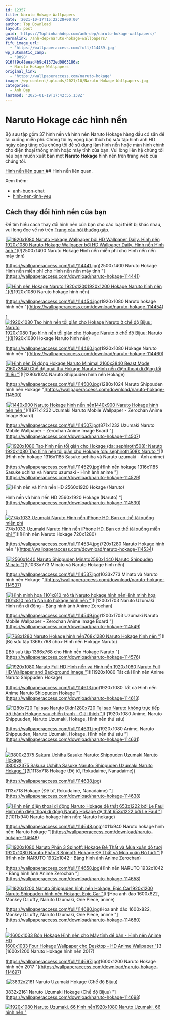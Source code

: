 ```yaml
---
id: 12357
title: Naruto Hokage Wallpapers
date: '2021-10-17T15:22:28+00:00'
author: Top Download
layout: post
guid: 'https://Tophinhanhdep.com/anh-dep/naruto-hokage-wallpapers/'
permalink: /anh-dep/naruto-hokage-wallpapers/
fifu_image_url:
  - 'https://wallpaperaccess.com/full/114439.jpg'
wp_automatic_camp:
  - '8098'
916ff9c48eead4b9c41372ed0863186a:
  - Naruto Hokage Wallpapers
original_link:
  - 'https://wallpaperaccess.com/naruto-hokage'
image: /wp-content/uploads/2021/10/Naruto-Hokage-Wallpapers.jpg
categories:
  - Ảnh Đẹp
lastmod: '2025-01-19T17:42:55.138Z'
---
```

# Naruto Hokage các hình nền

Bộ sưu tập gồm 37 hình nền và hình nền Naruto Hokage hàng đầu có sẵn để tải xuống miễn phí. Chúng tôi hy vọng bạn thích bộ sưu tập hình ảnh HD ngày càng tăng của chúng tôi để sử dụng làm hình nền hoặc màn hình chính cho điện thoại thông minh hoặc máy tính của bạn. Vui lòng liên hệ chúng tôi nếu bạn muốn xuất bản một **Naruto Hokage** hình nền trên trang web của chúng tôi.

[Hình nền liên quan ](#related) ## Hình nền liên quan.

   
 Xem thêm:

   
- [anh-buon-chat](https://tophinhanhdep.com/hinh-anh-buon/anh-buon-chat/)
- [hinh-nen-tinh-yeu](https://tophinhanhdep.com/hinh-nen-dep/hinh-nen-tinh-yeu/)

## Cách thay đổi hình nền của bạn

Để tìm hiểu cách thay đổi hình nền của bạn cho các loại thiết bị khác nhau, vui lòng đọc về nó trên [Trang câu hỏi thường gặp](https://tophinhanhdep.com/faq/).

  
[[![1920x1080 Naruto Hokage Wallpaper bởi HD Wallpaper Daily.  Hình nền](https://wallpaperaccess.com/full/114439.jpg)1920x1080 Naruto Hokage Wallpaper bởi HD Wallpaper Daily. Hình nền Hình ảnh "](https://wallpaperaccess.com/download/naruto-hokage-114439)](![2500x1400 Naruto Hokage Hình nền miễn phí cho Hình nền nền máy tính)

(https://wallpaperaccess.com/full/114441.jpg)2500x1400 Naruto Hokage Hình nền miễn phí cho Hình nền nền máy tính "](https://wallpaperaccess.com/download/naruto-hokage-114441)

[[![Hình nền Hokage Naruto 1920x1200](https://wallpaperaccess.com/full/114443.jpg)1920x1200 Hokage Naruto hình nền "](https://wallpaperaccess.com/download/naruto-hokage-114443)](![1920x1080 Naruto hokage hình nền)

(https://wallpaperaccess.com/full/114454.jpg)1920x1080 Naruto hokage hình nền "](https://wallpaperaccess.com/download/naruto-hokage-114454)

[[![1920x1080 Tạo hình nền tối giản cho Hokage Naruto ở chế độ Bijuu: Naruto](https://wallpaperaccess.com/full/114456.png)1920x1080 Tạo hình nền tối giản cho Hokage Naruto ở chế độ Bijuu: Naruto "](https://wallpaperaccess.com/download/naruto-hokage-114456)](![1920x1080 Hokage Naruto hình nền)

(https://wallpaperaccess.com/full/114460.jpg)1920x1080 Hokage Naruto hình nền "](https://wallpaperaccess.com/download/naruto-hokage-114460)

[[![Hình nền Di động Hokage Naruto Minimal 2160x3840 Beast Mode](https://wallpaperaccess.com/full/114480.jpg)2160x3840 Chế độ quái thú Hokage Naruto Hình nền điện thoại di động tối thiểu "](https://wallpaperaccess.com/download/naruto-hokage-114480)](![1280x1024 Naruto Shippuden hình nền Hokage)

(https://wallpaperaccess.com/full/114500.jpg)1280x1024 Naruto Shippuden hình nền Hokage "](https://wallpaperaccess.com/download/naruto-hokage-114500)

[[![1440x900 Naruto Hokage hình nền nền](https://wallpaperaccess.com/full/114504.jpg)1440x900 Naruto Hokage hình nền nền "](https://wallpaperaccess.com/download/naruto-hokage-114504)](![871x1232 Uzumaki Naruto Mobile Wallpaper - Zerochan Anime Image Board)

(https://wallpaperaccess.com/full/114507.jpg)871x1232 Uzumaki Naruto Mobile Wallpaper - Zerochan Anime Image Board "](https://wallpaperaccess.com/download/naruto-hokage-114507)

[[![1920x1080 Tạo hình nền tối giản cho Hokage (da: sephiroth508): Naruto](https://wallpaperaccess.com/full/114522.png)1920x1080 Tạo hình nền tối giản cho Hokage (da: sephiroth508): Naruto "](https://wallpaperaccess.com/download/naruto-hokage-114522)](![Hình nền hokage 1316x1185 Sasuke uchiha và Naruto uzumaki - Ảnh anime)

(https://wallpaperaccess.com/full/114529.jpg)Hình nền hokage 1316x1185 Sasuke uchiha và Naruto uzumaki - Hình ảnh anime "](https://wallpaperaccess.com/download/naruto-hokage-114529)

[![Hình nền và hình nền HD 2560x1920 Hokage (Naruto)](https://wallpaperaccess.com/full/114530.jpg)

Hình nền và hình nền HD 2560x1920 Hokage (Naruto) "](https://wallpaperaccess.com/download/naruto-hokage-114530)

[[![774x1033 Uzumaki Naruto Hình nền iPhone HD.  Bạn có thể tải xuống miễn phí](https://wallpaperaccess.com/full/114533.jpg)774x1033 Uzumaki Naruto Hình nền iPhone HD. Bạn có thể tải xuống miễn phí "](https://wallpaperaccess.com/download/naruto-hokage-114533)](![Hình nền Naruto Hokage 720x1280)

(https://wallpaperaccess.com/full/114534.jpg)720x1280 Naruto Hokage hình nền "](https://wallpaperaccess.com/download/naruto-hokage-114534)

[[![2560x1440 Naruto Shippuden Minato](https://wallpaperaccess.com/full/114536.jpg)2560x1440 Naruto Shippuden Minato "](https://wallpaperaccess.com/download/naruto-hokage-114536)](![1033x773 Minato và Naruto Hokage hình nền)

(https://wallpaperaccess.com/full/114537.jpg)1033x773 Minato và Naruto hình nền Hokage "](https://wallpaperaccess.com/download/naruto-hokage-114537)

[[![Hình minh họa 1101x810 mô tả Naruto hokage hình nền](https://wallpaperaccess.com/full/114539.jpg)Hình minh họa 1101x810 mô tả Naruto hokage hình nền "](https://wallpaperaccess.com/download/naruto-hokage-114539)](![1200x1703 Naruto Uzumaki Hình nền di động - Bảng hình ảnh Anime Zerochan)

(https://wallpaperaccess.com/full/114549.jpg)1200x1703 Uzumaki Naruto Mobile Wallpaper - Zerochan Anime Image Board "](https://wallpaperaccess.com/download/naruto-hokage-114549)

[[![768x1280 Naruto Hokage hình nền](https://wallpaperaccess.com/full/114574.jpg)768x1280 Naruto Hokage hình nền "](https://wallpaperaccess.com/download/naruto-hokage-114574)](![Bộ sưu tập 1366x768 cho> Hình nền Hokage Naruto)

()Bộ sưu tập 1366x768 cho Hình nền Hokage Naruto "](https://wallpaperaccess.com/download/naruto-hokage-114576)

[[![1920x1080 Naruto Full HD Hình nền và Hình nền](https://wallpaperaccess.com/full/114588.png) 1920x1080 Naruto Full HD Wallpaper and Background Image "](https://wallpaperaccess.com/download/naruto-hokage-114588)](![1920x1080 Tất cả Hình nền Anime Naruto Shippuden Hokage)

(https://wallpaperaccess.com/full/114613.jpg)1920x1080 Tất cả Hình nền Anime Naruto Shippuden Hokage "](https://wallpaperaccess.com/download/naruto-hokage-114613)

[[![1280x720 Tại sao Naruto Didn](https://wallpaperaccess.com/full/114625.jpg)1280x720 Tại sao Naruto không trực tiếp trở thành Hokage sau chiến tranh - Giải thích "](https://wallpaperaccess.com/download/naruto-hokage-114625)](![1920x1080 Anime, Naruto Shippuuden, Naruto Uzumaki, Hokage, Hình nền thứ sáu)

(https://wallpaperaccess.com/full/114631.jpg)1920x1080 Anime, Naruto Shippuuden, Naruto Uzumaki, Hokage, Hình nền thứ sáu "](https://wallpaperaccess.com/download/naruto-hokage-114631)

[[![3800x2375 Sakura Uchiha Sasuke Naruto: Shippuden Uzumaki Naruto Hokage](https://wallpaperaccess.com/full/114635.jpg)3800x2375 Sakura Uchiha Sasuke Naruto: Shippuden Uzumaki Naruto Hokage "](https://wallpaperaccess.com/download/naruto-hokage-114635)](![1113x718 Hokage (Đệ tứ, Rokudaime, Nanadaime))

(https://wallpaperaccess.com/full/114638.jpg)

1113x718 Hokage (Đệ tứ, Rokudaime, Nanadaime) "](https://wallpaperaccess.com/download/naruto-hokage-114638)

[[![Hình nền điện thoại di động Naruto Hokage đệ thất 653x1222 bởi Le Faul](https://wallpaperaccess.com/full/114641.jpg)Hình nền điện thoại di động Naruto Hokage đệ thất 653x1222 bởi Le Faul "](https://wallpaperaccess.com/download/naruto-hokage-114641)](![1011x940 Naruto hokage hình nền: Naruto hokage)

(https://wallpaperaccess.com/full/114648.png)1011x940 Naruto hokage hình nền: Naruto hokage "](https://wallpaperaccess.com/download/naruto-hokage-114648)

[[![1920x1080 Naruto Phần 3 Spinoff: Hokage Đệ Thất và Mùa xuân đỏ tươi](https://wallpaperaccess.com/full/114657.jpg)1920x1080 Naruto Phần 3 Spinoff: Hokage Đệ Thất và Mùa xuân Đỏ tươi "](https://wallpaperaccess.com/download/naruto-hokage-114657)](![Hình nền NARUTO 1932x1042 - Bảng hình ảnh Anime Zerochan)

(https://wallpaperaccess.com/full/114658.jpg)Hình nền NARUTO 1932x1042 - Bảng hình ảnh Anime Zerochan "](https://wallpaperaccess.com/download/naruto-hokage-114658)

[[![1920x1200 Naruto Shippuden hình nền Hokage.  Epic Car](https://wallpaperaccess.com/full/114673.jpg)1920x1200 Naruto Shippuden hình nền Hokage. Epic Car "](https://wallpaperaccess.com/download/naruto-hokage-114673)](![Hoa anh đào 1600x822, Monkey D.Luffy, Naruto Uzumaki, One Piece, anime)

(https://wallpaperaccess.com/full/114680.jpg)Hoa anh đào 1600x822, Monkey D.Luffy, Naruto Uzumaki, One Piece, anime "](https://wallpaperaccess.com/download/naruto-hokage-114680)

[[![1600x1033 Bốn Hokage Hình nền cho Máy tính để bàn - Hình nền Anime HD](https://wallpaperaccess.com/full/114683.jpg)1600x1033 Four Hokage Wallpaper cho Desktop - HD Anime Wallpaper "](https://wallpaperaccess.com/download/naruto-hokage-114683)](![1600x1200 Naruto Hokage hình nền 2017)

(https://wallpaperaccess.com/full/114697.jpg)1600x1200 Naruto Hokage hình nền 2017 "](https://wallpaperaccess.com/download/naruto-hokage-114697)

[![3832x2161 Naruto Uzumaki Hokage (Chế độ Bijuu)](https://wallpaperaccess.com/full/114698.png)

3832x2161 Naruto Uzumaki Hokage (Chế độ Bijuu) "](https://wallpaperaccess.com/download/naruto-hokage-114698)

[![1920x1080 Naruto Uzumaki.  66 hình nền](https://wallpaperaccess.com/full/114702.jpg)1920x1080 Naruto Uzumaki. 66 hình nền "](https://wallpaperaccess.com/download/naruto-hokage-114702)
